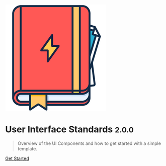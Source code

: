 ![logo](images/icon-design-guide.png ':size=120x126:disabled')

# User Interface Standards <small>2.0.0</small>

> Overview of the UI Components and how to get started with a simple template. 

<!-- - Simple and lightweight
- No statically built html files
- Multiple themes -->

<!-- [GitHub](https://github.com/docsifyjs/docsify/) -->
[Get Started](/README)